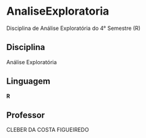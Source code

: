 # AnaliseExploratoria
Disciplina de Análise Exploratória do 4° Semestre (R)

## Disciplina

Análise Exploratória

## Linguagem

<b>R</b>

## Professor

CLEBER DA COSTA FIGUEIREDO

